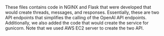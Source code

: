 These files contains code in NGINX and Flask that were developed that would create threads, messages, and responses. Essentially, these are two API endpoints that 
simplifies the calling of the OpenAI API endpoints. Additionally, we also added the code that would create the service for gunicorn. 
Note that we used AWS EC2 server to create the two API. 
